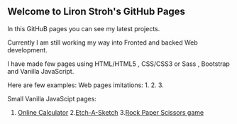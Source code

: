 ## Welcome to Liron Stroh's GitHub Pages

In this GitHuB pages you can see my latest projects.

Currently I am still working my way into Fronted and backed Web development.

I have made few pages using HTML/HTML5 , CSS/CSS3 or Sass , Bootstrap and Vanilla JavaScript.

Here are few examples:
Web pages imitations:
1.
2.
3.

Small Vanilla JavaScipt pages:
1. [Online Calculator](https://github.com/lstroh/Projects/blob/master/Vanilla%20JavaScript/Calculator/index.html)
2.[Etch-A-Sketch](https://github.com/lstroh/Projects/blob/master/Vanilla%20JavaScript/Etch-A-Sketch/index.html)
3.[Rock Paper Scissors game](https://github.com/lstroh/Projects/blob/master/Vanilla%20JavaScript/Rock%20Paper%20Scissors/index.html)

